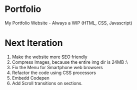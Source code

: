 # Portfolio
My Portfolio Website - Always a WIP (HTML, CSS, Javascript) 

# Next Iteration
1. Make the website more SEO friendly
2. Compress Images, because the entire img dir is 24MB :\
3. Fix the Menu for Smartphone web browsers
4. Refactor the code using CSS processors
5. Embedd Codepen
6. Add Scroll transitions on sections.
